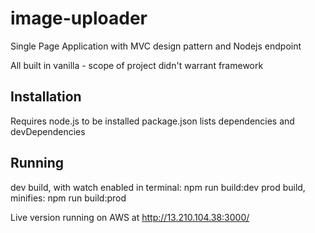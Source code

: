 # image-uploader
Single Page Application with MVC design pattern and Nodejs endpoint

<!-- Explain what front-end framework you have used and why you chose it -->
All built in vanilla - scope of project didn't warrant framework

## Installation

<!-- Explain installation instructions here -->
Requires node.js to be installed
package.json lists dependencies and devDependencies

## Running

<!-- Explain how to run the app here -->
dev build, with watch enabled in terminal: npm run build:dev
prod build, minifies: npm run build:prod

Live version running on AWS at http://13.210.104.38:3000/
